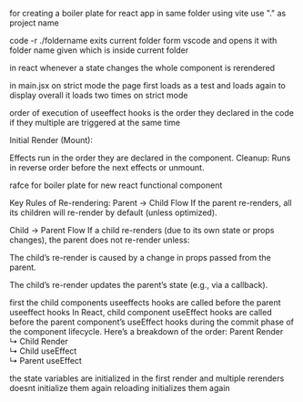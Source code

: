 for creating a boiler plate for react app in same folder using vite use "." as project name

code -r ./foldername exits current folder form vscode and opens it with folder name given which is inside current folder

in react whenever a state changes the whole component is rerendered 



in main.jsx on strict mode the page first loads as a test and loads again to display
overall it loads two times on strict mode


order of execution of useeffect hooks is the order they  declared in the code if they multiple are triggered at the same time 

Initial Render (Mount):

Effects run in the order they are declared in the component.
Cleanup: Runs in reverse order before the next effects or unmount.



rafce for boiler plate for new react functional component




Key Rules of Re-rendering:
Parent → Child Flow
If the parent re-renders, all its children will re-render by default (unless optimized).

Child → Parent Flow
If a child re-renders (due to its own state or props changes), the parent does not re-render unless:

The child’s re-render is caused by a change in props passed from the parent.

The child’s re-render updates the parent’s state (e.g., via a callback).



first the child components useeffects hooks are called before the parent useeffect hooks
In React, child component useEffect hooks are called before the parent component’s useEffect hooks during the commit phase of the component lifecycle. Here’s a breakdown of the order:
Parent Render  
  ↳ Child Render  
    ↳ Child useEffect  
↳ Parent useEffect  




the state variables are initialized in the first render and multiple rerenders doesnt initialize them again reloading initializes them again




